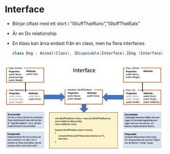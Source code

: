 # Interface

* Börjar oftast med ett stort i "IStuffThatRuns","IStuffThatEats"

* Är en Do relationship

* En klass kan ärva endast från en class, men ha flera interfaces.


    ```C#
    class Dog : Animal(Class), IDisposable(Interface),IDog (Interface)
    ```
    

![Interface](Interface.png)